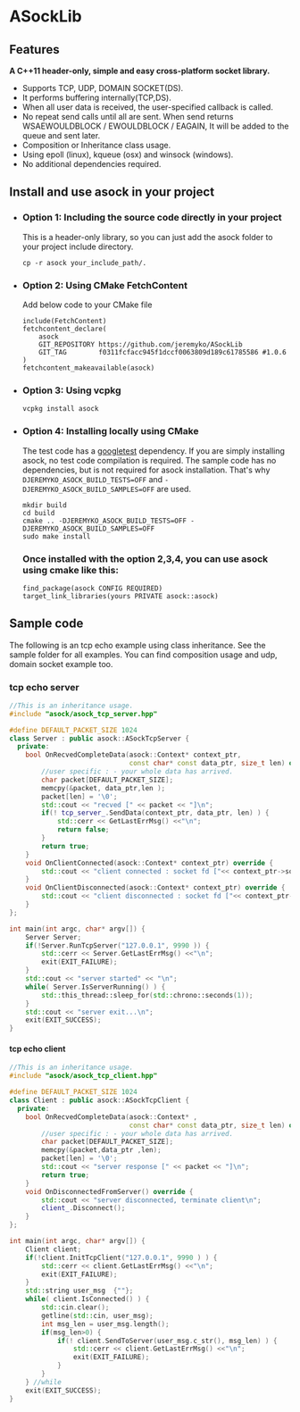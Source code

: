 # ASockLib

## Features

**A C++11 header-only, simple and easy cross-platform socket library.**

- Supports TCP, UDP, DOMAIN SOCKET(DS).
- It performs buffering internally(TCP,DS).
- When all user data is received, the user-specified callback is called.
- No repeat send calls until all are sent. When send returns
WSAEWOULDBLOCK / EWOULDBLOCK / EAGAIN, It will be added to the queue and sent later.
- Composition or Inheritance class usage.
- Using epoll (linux), kqueue (osx) and winsock (windows).
- No additional dependencies required.

## Install and use asock in your project

- ### Option 1: Including the source code directly in your project  

  This is a header-only library, so you can just add the asock folder
  to your project include directory.

  ```
  cp -r asock your_include_path/.
  ```
  
- ### Option 2: Using CMake FetchContent  

  Add below code to your CMake file

  ```
  include(FetchContent)
  fetchcontent_declare(
      asock
      GIT_REPOSITORY https://github.com/jeremyko/ASockLib
      GIT_TAG        f0311fcfacc945f1dccf0063809d189c61785586 #1.0.6
  )
  fetchcontent_makeavailable(asock)
  ```
  
- ### Option 3: Using vcpkg

  ```
  vcpkg install asock
  ```
  
- ### Option 4: Installing locally using CMake

  The test code has a [googletest](https://github.com/google/googletest) dependency.
  If you are simply installing asock, no test code compilation is required.
  The sample code has no dependencies, but is not required for asock installation.
  That's why `DJEREMYKO_ASOCK_BUILD_TESTS=OFF`
  and `-DJEREMYKO_ASOCK_BUILD_SAMPLES=OFF` are used.

  ```
  mkdir build
  cd build
  cmake .. -DJEREMYKO_ASOCK_BUILD_TESTS=OFF -DJEREMYKO_ASOCK_BUILD_SAMPLES=OFF
  sudo make install
  ```

  ### Once installed with the option 2,3,4, you can use asock using cmake like this: 

  ```
  find_package(asock CONFIG REQUIRED)
  target_link_libraries(yours PRIVATE asock::asock)
  ```

## Sample code
The following is an tcp echo example using class inheritance. See the sample folder for all examples. 
You can find composition usage and udp, domain socket example too.

### tcp echo server

```cpp
//This is an inheritance usage.  
#include "asock/asock_tcp_server.hpp"

#define DEFAULT_PACKET_SIZE 1024
class Server : public asock::ASockTcpServer {
  private:
    bool OnRecvedCompleteData(asock::Context* context_ptr,
                              const char* const data_ptr, size_t len) override {
        //user specific : - your whole data has arrived.
        char packet[DEFAULT_PACKET_SIZE];
        memcpy(&packet, data_ptr,len );
        packet[len] = '\0';
        std::cout << "recved [" << packet << "]\n";
        if(! tcp_server_.SendData(context_ptr, data_ptr, len) ) {
            std::cerr << GetLastErrMsg() <<"\n"; 
            return false;
        }
        return true;
    }
    void OnClientConnected(asock::Context* context_ptr) override {
        std::cout << "client connected : socket fd ["<< context_ptr->socket <<"]\n";
    }
    void OnClientDisconnected(asock::Context* context_ptr) override {
        std::cout << "client disconnected : socket fd ["<< context_ptr->socket <<"]\n";
    }
};

int main(int argc, char* argv[]) {
    Server Server; 
    if(!Server.RunTcpServer("127.0.0.1", 9990 )) {
        std::cerr << Server.GetLastErrMsg() <<"\n"; 
        exit(EXIT_FAILURE);
    }
    std::cout << "server started" << "\n";
    while( Server.IsServerRunning() ) {
        std::this_thread::sleep_for(std::chrono::seconds(1));
    }
    std::cout << "server exit...\n";
    exit(EXIT_SUCCESS);
}

```

#### tcp echo client

```cpp
//This is an inheritance usage.  
#include "asock/asock_tcp_client.hpp"

#define DEFAULT_PACKET_SIZE 1024
class Client : public asock::ASockTcpClient {
  private:
    bool OnRecvedCompleteData(asock::Context* ,
                              const char* const data_ptr, size_t len) override {
        //user specific : - your whole data has arrived.
        char packet[DEFAULT_PACKET_SIZE];
        memcpy(&packet,data_ptr ,len);
        packet[len] = '\0';
        std::cout << "server response [" << packet << "]\n";
        return true;
    }
    void OnDisconnectedFromServer() override {
        std::cout << "server disconnected, terminate client\n";
        client_.Disconnect();
    }
};

int main(int argc, char* argv[]) {
    Client client;
    if(!client.InitTcpClient("127.0.0.1", 9990 ) ) {
        std::cerr << client.GetLastErrMsg() <<"\n"; 
        exit(EXIT_FAILURE);
    }
    std::string user_msg  {""}; 
    while( client.IsConnected() ) {
        std::cin.clear();
        getline(std::cin, user_msg); 
        int msg_len = user_msg.length();
        if(msg_len>0) {
            if(! client.SendToServer(user_msg.c_str(), msg_len) ) {
                std::cerr << client.GetLastErrMsg() <<"\n"; 
                exit(EXIT_FAILURE);
            }
        }
    } //while
    exit(EXIT_SUCCESS);
}
```
